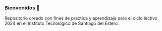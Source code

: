 ### Bienvenidos 👋

Repositorio creado con fines de practica y aprendizaje para el ciclo lectivo 2024 en el Instituto Tecnológico de Santiago del Estero.

<!--
**ITSE-Python/ITSE-Python** is a ✨ _special_ ✨ repository because its `README.md` (this file) appears on your GitHub profile.

Here are some ideas to get you started:

- 🔭 I’m currently working on ...
- 🌱 I’m currently learning ...
- 👯 I’m looking to collaborate on ...
- 🤔 I’m looking for help with ...
- 💬 Ask me about ...
- 📫 How to reach me: ...
- 😄 Pronouns: ...
- ⚡ Fun fact: ...
-->
